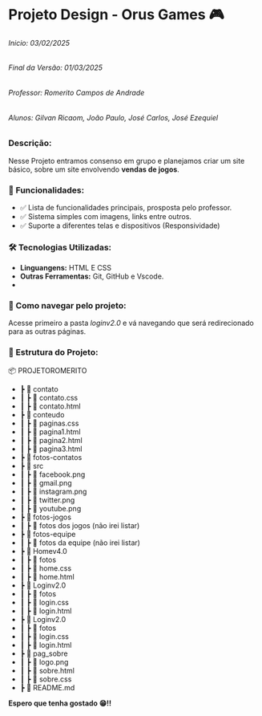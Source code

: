 #  **Projeto Design - Orus Games 🎮**
  ###### Inicio: 03/02/2025
  ###### Final da Versão: 01/03/2025
  ###### Professor: Romerito Campos de Andrade 
  ###### Alunos: Gilvan Ricaom, João Paulo, José Carlos, José Ezequiel 

### Descrição:
  Nesse Projeto entramos consenso em grupo e planejamos criar um site básico, sobre um site envolvendo **vendas de jogos**.

### 📌 Funcionalidades:
  * ✅ Lista de funcionalidades principais, prosposta pelo professor.
  * ✅ Sistema simples com imagens, links entre outros.
  * ✅ Suporte a diferentes telas e dispositivos (Responsividade)

### 🛠️ Tecnologias Utilizadas:
  * **Linguangens:** HTML E CSS
  * **Outras Ferramentas:** Git, GitHub e Vscode. 
  *

### 🚀 Como navegar pelo projeto:
  Acesse primeiro a pasta *loginv2.0* e vá navegando que será redirecionado para as outras páginas.

### 📂 Estrutura do Projeto:

📦 PROJETOROMERITO

  * ┣ 📂 contato
   *  ┃ ┣ 📜 contato.css
   *  ┃ ┣ 📜 contato.html
   * ┣ 📂 conteudo
   * ┃ ┣ 📜 paginas.css
   * ┃ ┣ 📜 pagina1.html
   * ┃ ┣ 📜 pagina2.html
   * ┃ ┣ 📜 pagina3.html
  * ┣ 📂 fotos-contatos
  * ┣ 📂 src
  *    ┃ ┣ 📜 facebook.png
  *    ┃ ┣ 📜 gmail.png
  *    ┃ ┣ 📜 instagram.png
  *    ┃ ┣ 📜 twitter.png
  *    ┃ ┣ 📜 youtube.png
  * ┣ 📂 fotos-jogos
  *    ┃ ┣ 📜 fotos dos jogos (não irei listar)
  * ┣ 📂 fotos-equipe
  *    ┃ ┣ 📜 fotos da equipe (não irei listar)
  * ┣ 📂 Homev4.0
  * ┃ ┣ 📂 fotos
  * ┃ ┣ 📜 home.css
  * ┃ ┣ 📜 home.html
  * ┣ 📂 Loginv2.0
  * ┃ ┣ 📂 fotos
   * ┃ ┣ 📜 login.css
   * ┃ ┣ 📜 login.html
  * ┣ 📂 Loginv2.0
  * ┃ ┣ 📂 fotos
   * ┃ ┣ 📜 login.css
   * ┃ ┣ 📜 login.html
* ┣ 📂 pag_sobre
* ┃  ┣ 📜 logo.png
* ┃  ┣ 📜 sobre.html
* ┃  ┣ 📜 sobre.css
* ┣ 📜 README.md

**Espero que tenha gostado 😁!!**
